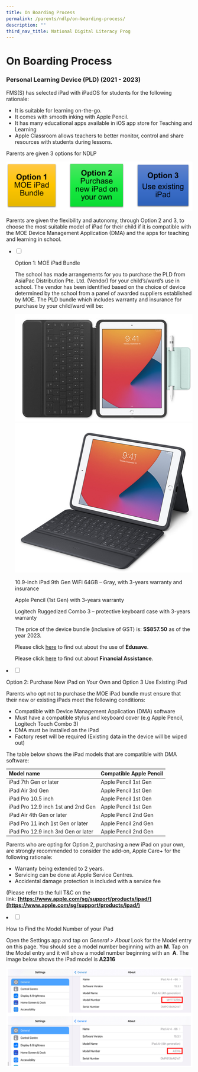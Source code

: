 ```yaml
---
title: On Boarding Process
permalink: /parents/ndlp/on-boarding-process/
description: ""
third_nav_title: National Digital Literacy Prog
---
```

# On Boarding Process
### **Personal Learning Device (PLD) (2021 - 2023)**

FMS(S) has selected iPad with iPadOS for students for the following rationale:

* It is suitable for learning on-the-go.
* It comes with smooth inking with Apple Pencil.
* It has many educational apps available in iOS app store for Teaching and Learning
* Apple Classroom allows teachers to better monitor, control and share resources with students during lessons.

Parents are given 3 options for NDLP

![](/images/Parents/2023/NDLP/pld%20buy%20option.png)

Parents are given the flexibility and autonomy, through Option 2 and 3, to choose the most suitable model of iPad for their child if it is compatible with the MOE Device Management Application (DMA) and the apps for teaching and learning in school.

<ul class="jekyllcodex_accordion">
	
<li>
	
<input id="accordion1" type="checkbox">
	
<label for="accordion1">Option 1: MOE iPad Bundle</label>
	
<div>

The school has made arrangements for you to purchase the PLD from AsiaPac Distribution Pte. Ltd. (Vendor) for your child’s/ward’s use in school. The vendor has been identified based on the choice of device determined by the school from a panel of awarded suppliers established by MOE. The PLD bundle which includes warranty and insurance for purchase by your child/ward will be:
	
![](/images/Parents/2023/NDLP/pld%209%20gen%201.png)	![](/images/Parents/2023/NDLP/pld%209%20gen%202.png)

10.9-inch iPad 9th Gen WiFi 64GB – Gray, with 3-years warranty and insurance

Apple Pencil (1st Gen) with 3-years warranty

Logitech Ruggedized Combo 3 – protective keyboard case with 3-years warranty
	
The price of the device bundle (inclusive of GST) is:&nbsp;**S$857.50** as of the year 2023. 
	
Please click [here](/parents/nationaldigitalliiteracyprog/resourcesforparents) to find out about the use of **Edusave**.
	
Please click [here](/parents/nationaldigitalliiteracyprog/resourcesforparents) to find out about **Financial Assistance**.
	
</div></li></ul>

<li>

<input id="accordion2" type="checkbox">

<label for="accordion2">Option 2: Purchase New iPad on Your Own and Option 3 Use Existing iPad</label>
	
<div>

Parents who opt not to purchase the MOE iPad bundle must ensure that their new or existing iPads meet the following conditions:

*   Compatible with Device Management Application (DMA) software
*   Must have a compatible stylus and keyboard cover (e.g Apple Pencil, Logitech Touch Combo 3)
*   DMA must be installed on the iPad
*   Factory reset will be required (Existing data in the device will be wiped out)
	
The table below shows the iPad models that are compatible with DMA software:
	
	

| Model name | Compatible Apple Pencil | 
| -------- | -------- |
| iPad 7th Gen or later     | Apple Pencil 1st Gen 
| iPad Air 3rd Gen | Apple Pencil 1st Gen
| iPad Pro 10.5 inch | Apple Pencil 1st Gen
| iPad Pro 12.9 inch 1st and 2nd Gen | Apple Pencil 1st Gen
| iPad Air 4th Gen or later | Apple Pencil 2nd Gen
| iPad Pro 11 inch 1st Gen or later | Apple Pencil 2nd Gen
| iPad Pro 12.9 inch 3rd Gen or later | Apple Pencil 2nd Gen
	

Parents who are opting for Option 2, purchasing a new iPad on your own, are strongly recommended to consider the add-on, Apple Care+ for the following rationale:

*   Warranty being extended to 2 years.
*   Servicing can be done at Apple Service Centres.
*   Accidental damage protection is included with a service fee

(Please refer to the full T&amp;C on the link:&nbsp;**[https://www.apple.com/sg/support/products/ipad/](https://www.apple.com/sg/support/products/ipad/)**
	
</div></li>

<li>
	
<input id="accordion3" type="checkbox">
	
<label for="accordion3"> How to Find the Model Number of your iPad</label>
	
<div>
	
Open the Settings app and tap on&nbsp;_General &gt; About_&nbsp;Look for the Model entry on this page. You should see a model number beginning with an&nbsp;**M**.&nbsp;Tap on the Model entry and it will show a model number beginning with an &nbsp;**A**. The image below shows the iPad model is&nbsp;**A2316**

![](/images/Parents/2023/NDLP/how%20to%20find%20model%20of%20ipad.png)
	
</div></li>